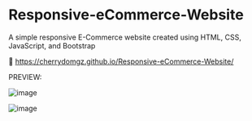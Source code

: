 # Responsive-eCommerce-Website
A simple responsive E-Commerce website created using HTML, CSS, JavaScript, and Bootstrap

🔗 https://cherrydomgz.github.io/Responsive-eCommerce-Website/

PREVIEW:

![image](https://user-images.githubusercontent.com/105072341/167266222-b24a3e78-d813-4cc8-b234-846cefd8fd5c.png)

![image](https://user-images.githubusercontent.com/105072341/167266338-40dd7dd2-f3c2-44e6-8486-a742856cb3e4.png)


